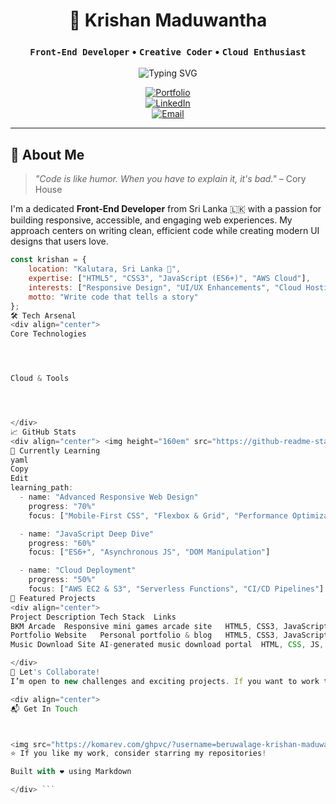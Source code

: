 <div align="center">

# 🚀 Krishan Maduwantha

### `Front-End Developer` • `Creative Coder` • `Cloud Enthusiast`

<img src="https://readme-typing-svg.herokuapp.com?font=Fira+Code&pause=1000&color=2E9EF7&center=true&vCenter=true&width=435&lines=Building+Beautiful+Web+Experiences;Clean+Code+%7C+Modern+Design;Always+Learning+New+Technologies" alt="Typing SVG" />

[![Portfolio](https://img.shields.io/badge/Portfolio-FF5722?style=for-the-badge&logo=webflow&logoColor=white)](https://beruwalage-krishan-maduwantha.github.io)  
[![LinkedIn](https://img.shields.io/badge/LinkedIn-0077B5?style=for-the-badge&logo=linkedin&logoColor=white)](https://linkedin.com/in/beruwalage-krishan-maduwantha)  
[![Email](https://img.shields.io/badge/Email-EA4335?style=for-the-badge&logo=gmail&logoColor=white)](mailto:krishanmaduwantha2003@gmail.com)

---

</div>

## 🎯 About Me

> *"Code is like humor. When you have to explain it, it's bad."* – Cory House

I'm a dedicated **Front-End Developer** from Sri Lanka 🇱🇰 with a passion for building responsive, accessible, and engaging web experiences. My approach centers on writing clean, efficient code while creating modern UI designs that users love.

```javascript
const krishan = {
    location: "Kalutara, Sri Lanka 🌴",
    expertise: ["HTML5", "CSS3", "JavaScript (ES6+)", "AWS Cloud"],
    interests: ["Responsive Design", "UI/UX Enhancements", "Cloud Hosting & Deployment"],
    motto: "Write code that tells a story"
};
🛠️ Tech Arsenal
<div align="center">
Core Technologies




Cloud & Tools




</div>
📈 GitHub Stats
<div align="center"> <img height="160em" src="https://github-readme-stats.vercel.app/api?username=beruwalage-krishan-maduwantha&show_icons=true&theme=tokyonight&include_all_commits=true&count_private=true" /> <img height="160em" src="https://github-readme-stats.vercel.app/api/top-langs/?username=beruwalage-krishan-maduwantha&layout=compact&langs_count=6&theme=tokyonight" /> </div> <div align="center"> <img src="https://github-readme-streak-stats.herokuapp.com/?user=beruwalage-krishan-maduwantha&theme=tokyonight" alt="GitHub Streak" /> </div>
🌱 Currently Learning
yaml
Copy
Edit
learning_path:
  - name: "Advanced Responsive Web Design"
    progress: "70%"
    focus: ["Mobile-First CSS", "Flexbox & Grid", "Performance Optimization"]

  - name: "JavaScript Deep Dive"
    progress: "60%"
    focus: ["ES6+", "Asynchronous JS", "DOM Manipulation"]

  - name: "Cloud Deployment"
    progress: "50%"
    focus: ["AWS EC2 & S3", "Serverless Functions", "CI/CD Pipelines"]
🎨 Featured Projects
<div align="center">
Project	Description	Tech Stack	Links
BKM Arcade	Responsive mini games arcade site	HTML5, CSS3, JavaScript	Live Demo • Code
Portfolio Website	Personal portfolio & blog	HTML5, CSS3, JavaScript	Live • Code
Music Download Site	AI-generated music download portal	HTML, CSS, JS, AWS Hosting	Live • Code

</div>
🤝 Let's Collaborate!
I’m open to new challenges and exciting projects. If you want to work together or discuss ideas, feel free to connect with me!

<div align="center">
📬 Get In Touch



<img src="https://komarev.com/ghpvc/?username=beruwalage-krishan-maduwantha&label=Profile%20Views&color=brightgreen&style=flat-square" alt="Profile Views" />
⭐ If you like my work, consider starring my repositories!

Built with ❤️ using Markdown

</div> ```
